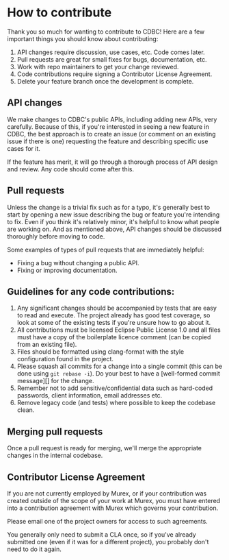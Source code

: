 How to contribute
=================

Thank you so much for wanting to contribute to CDBC! Here are a few important things you should know about contributing:
  1. API changes require discussion, use cases, etc. Code comes later.
  2. Pull requests are great for small fixes for bugs, documentation, etc.
  3. Work with repo maintainers to get your change reviewed.
  4. Code contributions require signing a Contributor License Agreement.
  5. Delete your feature branch once the development is complete.


API changes
-----------

We make changes to CDBC's public APIs, including adding new APIs, very carefully.
Because of this, if you're interested in seeing a new feature in CDBC, the best approach is to create an issue (or comment on an existing issue if there is one) requesting the feature and describing specific use cases for it.

If the feature has merit, it will go through a thorough process of API design and review. Any code should come after this.

Pull requests
-------------

Unless the change is a trivial fix such as for a typo, it's generally best to start by opening a new issue describing the bug or feature you're intending to fix.
Even if you think it's relatively minor, it's helpful to know what people are working on. And as mentioned above, API changes should be discussed thoroughly before moving to code.

Some examples of types of pull requests that are immediately helpful:
  - Fixing a bug without changing a public API.
  - Fixing or improving documentation.
  
Guidelines for any code contributions:
--------------------------------------

  1. Any significant changes should be accompanied by tests that are easy to read and execute. The project already has good test coverage, so look at some of the existing tests if you're unsure how to go about it.
  2. All contributions must be licensed Eclipse Public License 1.0 and all files must have a copy of the boilerplate licence comment (can be copied from an existing file).
  3. Files should be formatted using clang-format with the style configuration found in the project.
  4. Please squash all commits for a change into a single commit (this can be done using `git rebase -i`). Do your best to have a [well-formed commit message][] for the change.
  5. Remember not to add sensitive/confidential data such as hard-coded passwords, client information, email addresses etc.
  6. Remove legacy code (and tests) where possible to keep the codebase clean.

Merging pull requests
---------------------

Once a pull request is ready for merging, we'll merge the appropriate changes in the internal codebase.

Contributor License Agreement
-----------------------------

If you are not currently employed by Murex, or if your contribution was created outside of the scope of your work at Murex, you must have entered into a contribution agreement with Murex which governs your contribution.  

Please email one of the project owners for access to such agreements.

You generally only need to submit a CLA once, so if you've already submitted one (even if it was for a different project), you probably don't need to do it again.